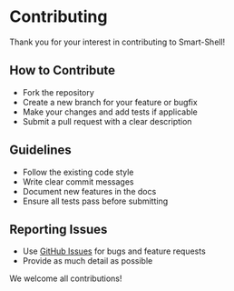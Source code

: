 # Contributing

Thank you for your interest in contributing to Smart-Shell!

## How to Contribute

- Fork the repository
- Create a new branch for your feature or bugfix
- Make your changes and add tests if applicable
- Submit a pull request with a clear description

## Guidelines

- Follow the existing code style
- Write clear commit messages
- Document new features in the docs
- Ensure all tests pass before submitting

## Reporting Issues

- Use [GitHub Issues](https://github.com/Lusan-sapkota/smart-shell/issues) for bugs and feature requests
- Provide as much detail as possible

We welcome all contributions!
